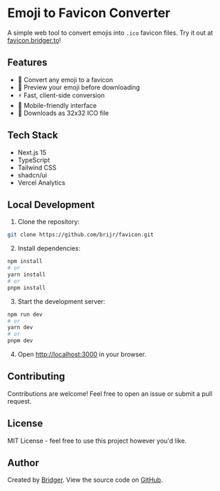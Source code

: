# Emoji to Favicon Converter

A simple web tool to convert emojis into `.ico` favicon files. Try it out at [favicon.bridger.to](https://favicon.bridger.to)!

## Features

- 🎯 Convert any emoji to a favicon
- 🎨 Preview your emoji before downloading
- ⚡ Fast, client-side conversion
- 📱 Mobile-friendly interface
- 💾 Downloads as 32x32 ICO file

## Tech Stack

- Next.js 15
- TypeScript
- Tailwind CSS
- shadcn/ui
- Vercel Analytics

## Local Development

1. Clone the repository:

```bash
git clone https://github.com/brijr/favicon.git
```

2. Install dependencies:

```bash
npm install
# or
yarn install
# or
pnpm install
```

3. Start the development server:

```bash
npm run dev
# or
yarn dev
# or
pnpm dev
```

4. Open [http://localhost:3000](http://localhost:3000) in your browser.

## Contributing

Contributions are welcome! Feel free to open an issue or submit a pull request.

## License

MIT License - feel free to use this project however you'd like.

## Author

Created by [Bridger](https://bridger.to). View the source code on [GitHub](https://github.com/brijr/favicon).
